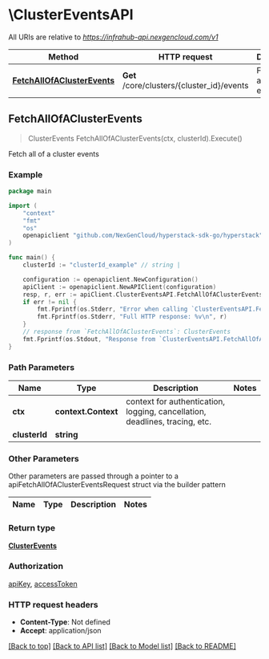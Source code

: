 # \ClusterEventsAPI

All URIs are relative to *https://infrahub-api.nexgencloud.com/v1*

Method | HTTP request | Description
------------- | ------------- | -------------
[**FetchAllOfAClusterEvents**](ClusterEventsAPI.md#FetchAllOfAClusterEvents) | **Get** /core/clusters/{cluster_id}/events | Fetch all of a cluster events



## FetchAllOfAClusterEvents

> ClusterEvents FetchAllOfAClusterEvents(ctx, clusterId).Execute()

Fetch all of a cluster events

### Example

```go
package main

import (
	"context"
	"fmt"
	"os"
	openapiclient "github.com/NexGenCloud/hyperstack-sdk-go/hyperstack"
)

func main() {
	clusterId := "clusterId_example" // string | 

	configuration := openapiclient.NewConfiguration()
	apiClient := openapiclient.NewAPIClient(configuration)
	resp, r, err := apiClient.ClusterEventsAPI.FetchAllOfAClusterEvents(context.Background(), clusterId).Execute()
	if err != nil {
		fmt.Fprintf(os.Stderr, "Error when calling `ClusterEventsAPI.FetchAllOfAClusterEvents``: %v\n", err)
		fmt.Fprintf(os.Stderr, "Full HTTP response: %v\n", r)
	}
	// response from `FetchAllOfAClusterEvents`: ClusterEvents
	fmt.Fprintf(os.Stdout, "Response from `ClusterEventsAPI.FetchAllOfAClusterEvents`: %v\n", resp)
}
```

### Path Parameters


Name | Type | Description  | Notes
------------- | ------------- | ------------- | -------------
**ctx** | **context.Context** | context for authentication, logging, cancellation, deadlines, tracing, etc.
**clusterId** | **string** |  | 

### Other Parameters

Other parameters are passed through a pointer to a apiFetchAllOfAClusterEventsRequest struct via the builder pattern


Name | Type | Description  | Notes
------------- | ------------- | ------------- | -------------


### Return type

[**ClusterEvents**](ClusterEvents.md)

### Authorization

[apiKey](../README.md#apiKey), [accessToken](../README.md#accessToken)

### HTTP request headers

- **Content-Type**: Not defined
- **Accept**: application/json

[[Back to top]](#) [[Back to API list]](../README.md#documentation-for-api-endpoints)
[[Back to Model list]](../README.md#documentation-for-models)
[[Back to README]](../README.md)

